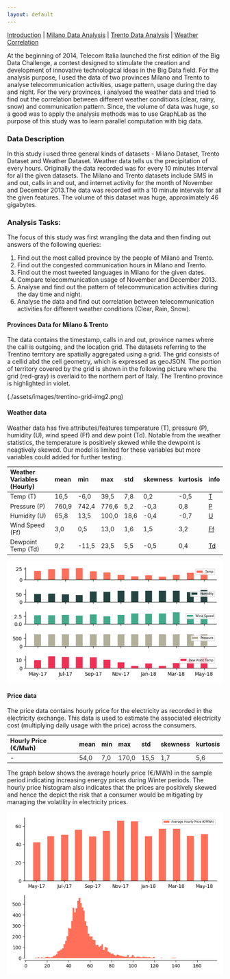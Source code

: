 ```yaml
---
layout: default
---
```


[Introduction](./index.html) | [Milano Data Analysis](./pages/milano.html) | [Trento Data Analysis](./pages/trento.html) | [Weather Correlation](./pages/correlation.html)

At the beginning of 2014, Telecom Italia launched the first edition of the Big Data Challenge, a contest designed to stimulate the creation and development of innovative technological ideas in the Big Data field. For the analysis purpose, I used the data of two provinces Milano and Trento to analyse telecommunication activities, usage pattern, usage during the day and night. For the very provinces, i analysed the weather data and tried to find out the correlation between different weather conditions (clear, rainy, snow) and communication pattern. Since, the volume of data was huge, so a good was to apply the analysis methods was to use GraphLab as the purpose of this study was to learn parallel computation with big data. 

### Data Description

In this study i used three general kinds of datasets - Milano Dataset, Trento Dataset and Weather Dataset. Weather data tells us the precipitation of every hours. Originally the data recorded was for every 10 minutes interval for all the given datasets. The Milano and Trento datasets include SMS in and out, calls in and out, and internet activity for the month of November and December 2013.The data was recorded with a 10 minute intervals for all the given features. The volume of this dataset was huge, approximately 46 gigabytes.

### Analysis Tasks:

The focus of this study was first wrangling the data and then finding out answers of the following queries:
1. Find out the most called province by the people of Milano and Trento.
2. Find out the congested communication hours in Milano and Trento.
3. Find out the most tweeted languages in Milano for the given dates.
4. Compare telecommunication usage of November and December 2013.
5. Analyse and find out the pattern of telecommunication activities during the day time and night.
6. Analyse the data and find out correlation between telecommunication activities for different weather conditions (Clear, Rain, Snow). 



#### Provinces Data for Milano & Trento

The data contains the timestamp, calls in and out, province names where the call is outgoing, and the location grid. The datasets referring to the Trentino territory are spatially aggregated using a grid. The grid consists of a cellid abd the cell geometry, which is  expressed as geoJSON. The portion of territory covered by the grid is shown in the following picture where the grid (red-gray) is overlaid to the northern part of Italy. The Trentino province is highlighted in violet.

(./assets/images/trentino-grid-img2.png)


#### Weather data

Weather data has five attributes/features temperature (T), pressure (P), humidity (U), wind speed (Ff) and dew point (Td). Notable from the weather statistics, the temperature is positively skewed while the dewpoint is neagtively skewed. Our model is limited for these variables but more variables could added for further testing.

| Weather Variables (Hourly)| mean   | min   | max    | std   | skewness | kurtosis | info              |
|:------------------------|:-------|:------|:-------|:------|:---------|:---------|:------------------|
| Temp (T)                | 16,5	 | -6,0	 | 39,5	  | 7,8   |	0,2      | -0,5     |[T](https://en.wikipedia.org/wiki/Temperature) |
| Pressure (P)            | 760,9	 | 742,4 | 776,6  | 5,2	  | -0,3	   |  0,8     |[P](https://en.wikipedia.org/wiki/Pressure) |
| Humidity (U)            | 65,8	 | 13,5	 | 100,0  | 18,6  | -0,4	   | -0,7     |[U](https://en.wikipedia.org/wiki/Humidity) |
| Wind Speed (Ff)         | 3,0	   | 0,5   | 13,0	  | 1,6	  | 1,5      |	3,2     |[Ff](https://en.wikipedia.org/wiki/Wind_speed) |
| Dewpoint Temp (Td)      | 9,2	   | -11,5 | 23,5	  | 5,5	  | -0,5	   |  0,4     |[Td](https://en.wikipedia.org/wiki/Dew_point)|

![Monthly average weather based on hourly observations (may 2017 - may 2018)](./assets/images/monthly_weather.png)

#### Price data

The price data contains hourly price for the electricity as recorded in the electricity exchange. This data is used to estimate the associated electricity cost (multiplying daily usage with the price) across the consumers.

| Hourly Price (€/Mwh) | mean | min  | max    | std   | skewness | kurtosis |
|:---------------------|:-----|:-----|:-------|:------|:---------|:---------|
|      -               | 54,0 | 7,0  | 170,0  | 15,5  |  1,7     |5,6       |

The graph below shows the average hourly price (€/MWh) in the sample period indicating increasing energy prices during Winter periods. The hourly price histogram also indicates that the prices are positively skewed and hence the depict the risk that a consumer would be mitigating by managing the volatility in electricity prices.

![Average monthly electricity prices (may 2017 - may 2018) and the hourly price distribution](./assets/images/monthly_elec_price_hist.png)
